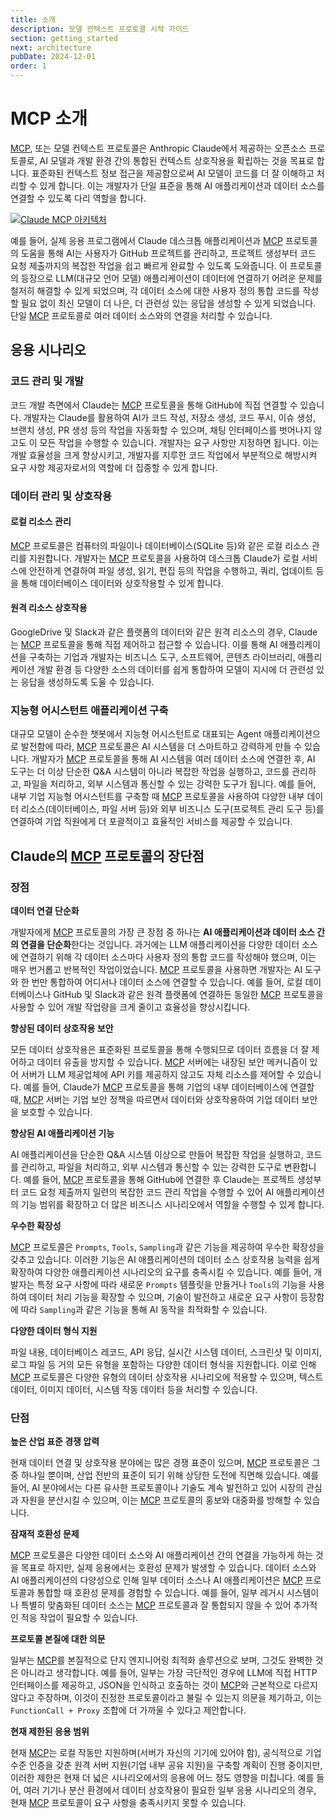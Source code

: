 ```yaml
---
title: 소개
description: 모델 컨텍스트 프로토콜 시작 가이드
section: getting_started
next: architecture
pubDate: 2024-12-01
order: 1
---
```


# MCP 소개

[MCP](https://www.claudemcp.com/), 또는 모델 컨텍스트 프로토콜은 Anthropic Claude에서 제공하는 오픈소스 프로토콜로, AI 모델과 개발 환경 간의 통합된 컨텍스트 상호작용을 확립하는 것을 목표로 합니다. 표준화된 컨텍스트 정보 접근을 제공함으로써 AI 모델이 코드를 더 잘 이해하고 처리할 수 있게 합니다. 이는 개발자가 단일 표준을 통해 AI 애플리케이션과 데이터 소스를 연결할 수 있도록 다리 역할을 합니다.

[![Claude MCP 아키텍처](/images/claude-mcp.png "Claude MCP 아키텍처")](https://www.claudemcp.com/)

예를 들어, 실제 응용 프로그램에서 Claude 데스크톱 애플리케이션과 [MCP](https://www.claudemcp.com/) 프로토콜의 도움을 통해 AI는 사용자가 GitHub 프로젝트를 관리하고, 프로젝트 생성부터 코드 요청 제출까지의 복잡한 작업을 쉽고 빠르게 완료할 수 있도록 도와줍니다. 이 프로토콜의 등장으로 LLM(대규모 언어 모델) 애플리케이션이 데이터에 연결하기 어려운 문제를 철저히 해결할 수 있게 되었으며, 각 데이터 소스에 대한 사용자 정의 통합 코드를 작성할 필요 없이 최신 모델이 더 나은, 더 관련성 있는 응답을 생성할 수 있게 되었습니다. 단일 [MCP](https://www.claudemcp.com/) 프로토콜로 여러 데이터 소스와의 연결을 처리할 수 있습니다.

## 응용 시나리오

### 코드 관리 및 개발

코드 개발 측면에서 Claude는 [MCP](https://www.claudemcp.com/) 프로토콜을 통해 GitHub에 직접 연결할 수 있습니다. 개발자는 Claude를 활용하여 AI가 코드 작성, 저장소 생성, 코드 푸시, 이슈 생성, 브랜치 생성, PR 생성 등의 작업을 자동화할 수 있으며, 채팅 인터페이스를 벗어나지 않고도 이 모든 작업을 수행할 수 있습니다. 개발자는 요구 사항만 지정하면 됩니다. 이는 개발 효율성을 크게 향상시키고, 개발자를 지루한 코드 작업에서 부분적으로 해방시켜 요구 사항 제공자로서의 역할에 더 집중할 수 있게 합니다.

### 데이터 관리 및 상호작용

#### 로컬 리소스 관리

[MCP](https://www.claudemcp.com/) 프로토콜은 컴퓨터의 파일이나 데이터베이스(SQLite 등)와 같은 로컬 리소스 관리를 지원합니다. 개발자는 [MCP](https://www.claudemcp.com/) 프로토콜을 사용하여 데스크톱 Claude가 로컬 서비스에 안전하게 연결하여 파일 생성, 읽기, 편집 등의 작업을 수행하고, 쿼리, 업데이트 등을 통해 데이터베이스 데이터와 상호작용할 수 있게 합니다.

#### 원격 리소스 상호작용

GoogleDrive 및 Slack과 같은 플랫폼의 데이터와 같은 원격 리소스의 경우, Claude는 [MCP](https://www.claudemcp.com/) 프로토콜을 통해 직접 제어하고 접근할 수 있습니다. 이를 통해 AI 애플리케이션을 구축하는 기업과 개발자는 비즈니스 도구, 소프트웨어, 콘텐츠 라이브러리, 애플리케이션 개발 환경 등 다양한 소스의 데이터를 쉽게 통합하여 모델이 지시에 더 관련성 있는 응답을 생성하도록 도울 수 있습니다.

### 지능형 어시스턴트 애플리케이션 구축

대규모 모델이 순수한 챗봇에서 지능형 어시스턴트로 대표되는 Agent 애플리케이션으로 발전함에 따라, [MCP](https://www.claudemcp.com/) 프로토콜은 AI 시스템을 더 스마트하고 강력하게 만들 수 있습니다. 개발자가 [MCP](https://www.claudemcp.com/) 프로토콜을 통해 AI 시스템을 여러 데이터 소스에 연결한 후, AI 도구는 더 이상 단순한 Q&A 시스템이 아니라 복잡한 작업을 실행하고, 코드를 관리하고, 파일을 처리하고, 외부 시스템과 통신할 수 있는 강력한 도구가 됩니다. 예를 들어, 내부 기업 지능형 어시스턴트를 구축할 때 [MCP](https://www.claudemcp.com/) 프로토콜을 사용하여 다양한 내부 데이터 리소스(데이터베이스, 파일 서버 등)와 외부 비즈니스 도구(프로젝트 관리 도구 등)를 연결하여 기업 직원에게 더 포괄적이고 효율적인 서비스를 제공할 수 있습니다.

## Claude의 [MCP](https://www.claudemcp.com/) 프로토콜의 장단점

### 장점

**데이터 연결 단순화**

개발자에게 [MCP](https://www.claudemcp.com/) 프로토콜의 가장 큰 장점 중 하나는 **AI 애플리케이션과 데이터 소스 간의 연결을 단순화**한다는 것입니다. 과거에는 LLM 애플리케이션을 다양한 데이터 소스에 연결하기 위해 각 데이터 소스마다 사용자 정의 통합 코드를 작성해야 했으며, 이는 매우 번거롭고 반복적인 작업이었습니다. [MCP](https://www.claudemcp.com/) 프로토콜을 사용하면 개발자는 AI 도구와 한 번만 통합하여 어디서나 데이터 소스에 연결할 수 있습니다. 예를 들어, 로컬 데이터베이스나 GitHub 및 Slack과 같은 원격 플랫폼에 연결하든 동일한 [MCP](https://www.claudemcp.com/) 프로토콜을 사용할 수 있어 개발 작업량을 크게 줄이고 효율성을 향상시킵니다.

**향상된 데이터 상호작용 보안**

모든 데이터 상호작용은 표준화된 프로토콜을 통해 수행되므로 데이터 흐름을 더 잘 제어하고 데이터 유출을 방지할 수 있습니다. [MCP](https://www.claudemcp.com/) 서버에는 내장된 보안 메커니즘이 있어 서버가 LLM 제공업체에 API 키를 제공하지 않고도 자체 리소스를 제어할 수 있습니다. 예를 들어, Claude가 [MCP](https://www.claudemcp.com/) 프로토콜을 통해 기업의 내부 데이터베이스에 연결할 때, [MCP](https://www.claudemcp.com/) 서버는 기업 보안 정책을 따르면서 데이터와 상호작용하여 기업 데이터 보안을 보호할 수 있습니다.

**향상된 AI 애플리케이션 기능**

AI 애플리케이션을 단순한 Q&A 시스템 이상으로 만들어 복잡한 작업을 실행하고, 코드를 관리하고, 파일을 처리하고, 외부 시스템과 통신할 수 있는 강력한 도구로 변환합니다. 예를 들어, [MCP](https://www.claudemcp.com/) 프로토콜을 통해 GitHub에 연결한 후 Claude는 프로젝트 생성부터 코드 요청 제출까지 일련의 복잡한 코드 관리 작업을 수행할 수 있어 AI 애플리케이션의 기능 범위를 확장하고 더 많은 비즈니스 시나리오에서 역할을 수행할 수 있게 합니다.

**우수한 확장성**

[MCP](https://www.claudemcp.com/) 프로토콜은 `Prompts`, `Tools`, `Sampling`과 같은 기능을 제공하여 우수한 확장성을 갖추고 있습니다. 이러한 기능은 AI 애플리케이션의 데이터 소스 상호작용 능력을 쉽게 확장하여 다양한 애플리케이션 시나리오의 요구를 충족시킬 수 있습니다. 예를 들어, 개발자는 특정 요구 사항에 따라 새로운 `Prompts` 템플릿을 만들거나 `Tools`의 기능을 사용하여 데이터 처리 기능을 확장할 수 있으며, 기술이 발전하고 새로운 요구 사항이 등장함에 따라 `Sampling`과 같은 기능을 통해 AI 동작을 최적화할 수 있습니다.

**다양한 데이터 형식 지원**

파일 내용, 데이터베이스 레코드, API 응답, 실시간 시스템 데이터, 스크린샷 및 이미지, 로그 파일 등 거의 모든 유형을 포함하는 다양한 데이터 형식을 지원합니다. 이로 인해 [MCP](https://www.claudemcp.com/) 프로토콜은 다양한 유형의 데이터 상호작용 시나리오에 적용할 수 있으며, 텍스트 데이터, 이미지 데이터, 시스템 작동 데이터 등을 처리할 수 있습니다.

### 단점

**높은 산업 표준 경쟁 압력**

현재 데이터 연결 및 상호작용 분야에는 많은 경쟁 표준이 있으며, [MCP](https://www.claudemcp.com/) 프로토콜은 그 중 하나일 뿐이며, 산업 전반의 표준이 되기 위해 상당한 도전에 직면해 있습니다. 예를 들어, AI 분야에서는 다른 유사한 프로토콜이나 기술도 계속 발전하고 있어 시장의 관심과 자원을 분산시킬 수 있으며, 이는 [MCP](https://www.claudemcp.com/) 프로토콜의 홍보와 대중화를 방해할 수 있습니다.

**잠재적 호환성 문제**

[MCP](https://www.claudemcp.com/) 프로토콜은 다양한 데이터 소스와 AI 애플리케이션 간의 연결을 가능하게 하는 것을 목표로 하지만, 실제 응용에서는 호환성 문제가 발생할 수 있습니다. 데이터 소스와 AI 애플리케이션의 다양성으로 인해 일부 데이터 소스나 AI 애플리케이션은 [MCP](https://www.claudemcp.com/) 프로토콜과 통합할 때 호환성 문제를 경험할 수 있습니다. 예를 들어, 일부 레거시 시스템이나 특별히 맞춤화된 데이터 소스는 [MCP](https://www.claudemcp.com/) 프로토콜과 잘 통합되지 않을 수 있어 추가적인 적응 작업이 필요할 수 있습니다.

**프로토콜 본질에 대한 의문**

일부는 [MCP](https://www.claudemcp.com/)를 본질적으로 단지 엔지니어링 최적화 솔루션으로 보며, 그것도 완벽한 것은 아니라고 생각합니다. 예를 들어, 일부는 가장 극단적인 경우에 LLM에 직접 HTTP 인터페이스를 제공하고, JSON을 인식하고 호출하는 것이 [MCP](https://www.claudemcp.com/)와 근본적으로 다르지 않다고 주장하며, 이것이 진정한 프로토콜이라고 불릴 수 있는지 의문을 제기하고, 이는 `FunctionCall + Proxy` 조합에 더 가까울 수 있다고 제안합니다.

**현재 제한된 응용 범위**

현재 [MCP](https://www.claudemcp.com/)는 로컬 작동만 지원하며(서버가 자신의 기기에 있어야 함), 공식적으로 기업 수준 인증을 갖춘 원격 서버 지원(기업 내부 공유 지원)을 구축할 계획이 진행 중이지만, 이러한 제한은 현재 더 넓은 시나리오에서의 응용에 어느 정도 영향을 미칩니다. 예를 들어, 여러 기기나 분산 환경에서 데이터 상호작용이 필요한 일부 응용 시나리오의 경우, 현재 [MCP](https://www.claudemcp.com/) 프로토콜이 요구 사항을 충족시키지 못할 수 있습니다.
